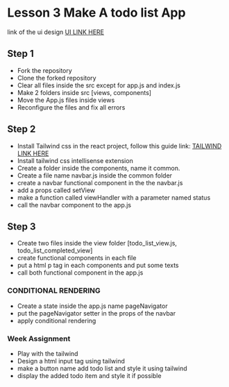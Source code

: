 # Lesson 3 Make A todo list App

link of the ui design [UI LINK HERE](https://tailwindcss.com/docs/guides/create-react-app)

## Step 1

- Fork the repository
- Clone the forked repository
- Clear all files inside the src except for app.js and index.js
- Make 2 folders inside src [views, components]
- Move the App.js files inside views
- Reconfigure the files and fix all errors

## Step 2

- Install Tailwind css in the react project, follow this guide link: [TAILWIND LINK HERE](https://tailwindcss.com/docs/guides/create-react-app)
- Install tailwind css intellisense extension
- Create a folder inside the components, name it common.
- Create a file name navbar.js inside the common folder
- create a navbar functional component in the the navbar.js
- add a props called setView
- make a function called viewHandler with a parameter named status
- call the navbar component to the app.js

## Step 3

- Create two files inside the view folder [todo_list_view.js, todo_list_completed_view]
- create functional components in each file
- put a html p tag in each components and put some texts
- call both functional component in the app.js

### CONDITIONAL RENDERING

- Create a state inside the app.js name pageNavigator
- put the pageNavigator setter in the props of the navbar
- apply conditional rendering

### Week Assignment

- Play with the tailwind
- Design a html input tag using tailwind
- make a button name add todo list and style it using tailwind
- display the added todo item and style it if possible
